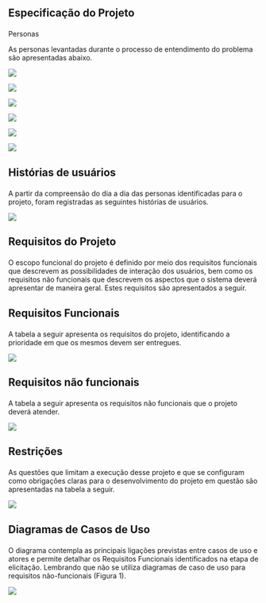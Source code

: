 ## Especificação do Projeto  </p>

Personas </p>
As personas levantadas durante o processo de entendimento do problema são apresentadas abaixo. </p>

<img src =https://github.com/ICEI-PUC-Minas-PMV-ADS/pmv-ads-2021-2-e1-proj-web-t5-g5-sistemas_doacoes/blob/main/camila.PNG> </p>

<img src = https://github.com/ICEI-PUC-Minas-PMV-ADS/pmv-ads-2021-2-e1-proj-web-t5-g5-sistemas_doacoes/blob/main/img/Denis.PNG> </p>

<img src = https://github.com/ICEI-PUC-Minas-PMV-ADS/pmv-ads-2021-2-e1-proj-web-t5-g5-sistemas_doacoes/blob/main/img/Jonathan.PNG> </p>

<img src = https://github.com/ICEI-PUC-Minas-PMV-ADS/pmv-ads-2021-2-e1-proj-web-t5-g5-sistemas_doacoes/blob/main/img/Luana.PNG> </p>

<img src = https://github.com/ICEI-PUC-Minas-PMV-ADS/pmv-ads-2021-2-e1-proj-web-t5-g5-sistemas_doacoes/blob/main/img/Raquel.PNG> </p>

<img src = https://github.com/ICEI-PUC-Minas-PMV-ADS/pmv-ads-2021-2-e1-proj-web-t5-g5-sistemas_doacoes/blob/main/img/camila.PNG></p>

## Histórias de usuários </p>

A partir da compreensão do dia a dia das personas identificadas para o projeto, foram registradas as seguintes histórias de usuários.

<img src = https://github.com/ICEI-PUC-Minas-PMV-ADS/pmv-ads-2021-2-e1-proj-web-t5-g5-sistemas_doacoes/blob/main/img/personas_tabela.PNG></p>

## Requisitos do Projeto</p>

O escopo funcional do projeto é definido por meio dos requisitos funcionais que descrevem as possibilidades de interação dos usuários, bem como os requisitos não funcionais que descrevem os aspectos que o sistema deverá apresentar de maneira geral. Estes requisitos são apresentados a seguir.</p>

## Requisitos Funcionais</p>

A tabela a seguir apresenta os requisitos do projeto, identificando a prioridade em que os mesmos devem ser entregues.

<img src =https://github.com/ICEI-PUC-Minas-PMV-ADS/pmv-ads-2021-2-e1-proj-web-t5-g5-sistemas_doacoes/blob/main/img/requisitos_func.PNG></p>

## Requisitos não funcionais</p>
A tabela a seguir apresenta os requisitos não funcionais que o projeto deverá atender.

<img src =https://github.com/ICEI-PUC-Minas-PMV-ADS/pmv-ads-2021-2-e1-proj-web-t5-g5-sistemas_doacoes/blob/main/img/requisitos_nfunci.PNG></p>

## Restrições</p>
As questões que limitam a execução desse projeto e que se configuram como obrigações claras para o desenvolvimento do projeto em questão são apresentadas na tabela a seguir.

<img src =https://github.com/ICEI-PUC-Minas-PMV-ADS/pmv-ads-2021-2-e1-proj-web-t5-g5-sistemas_doacoes/blob/main/img/restri%C3%A7%C3%A3o.PNG></p>

## Diagramas de Casos de Uso </p>

O diagrama contempla as principais ligações previstas entre casos de uso e atores e permite detalhar os Requisitos Funcionais identificados na etapa de elicitação. Lembrando que não se utiliza diagramas de caso de uso para requisitos não-funcionais (Figura 1).</p>

<img src =https://github.com/ICEI-PUC-Minas-PMV-ADS/pmv-ads-2021-2-e1-proj-web-t5-g5-sistemas_doacoes/blob/main/img/casos%20de%20uso.PNG></p>
